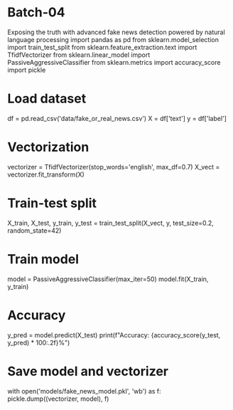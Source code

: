 # Batch-04
Exposing the truth with advanced fake news detection powered by natural language processing
import pandas as pd
from sklearn.model_selection import train_test_split
from sklearn.feature_extraction.text import TfidfVectorizer
from sklearn.linear_model import PassiveAggressiveClassifier
from sklearn.metrics import accuracy_score
import pickle

# Load dataset
df = pd.read_csv('data/fake_or_real_news.csv')
X = df['text']
y = df['label']

# Vectorization
vectorizer = TfidfVectorizer(stop_words='english', max_df=0.7)
X_vect = vectorizer.fit_transform(X)

# Train-test split
X_train, X_test, y_train, y_test = train_test_split(X_vect, y, test_size=0.2, random_state=42)

# Train model
model = PassiveAggressiveClassifier(max_iter=50)
model.fit(X_train, y_train)

# Accuracy
y_pred = model.predict(X_test)
print(f"Accuracy: {accuracy_score(y_test, y_pred) * 100:.2f}%")

# Save model and vectorizer
with open('models/fake_news_model.pkl', 'wb') as f:
    pickle.dump((vectorizer, model), f)
